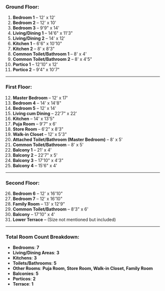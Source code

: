 ### **Ground Floor**:

1. **Bedroom 1** – 12' x 12'
2. **Bedroom 2** – 12' x 10'
3. **Bedroom 3** – 9'9" x 14'
4. **Living/Dining 1** – 14'6" x 11'3"
5. **Living/Dining 2** – 14' x 12'
6. **Kitchen 1** – 6'6" x 10'10"
7. **Kitchen 2** – 8' x 8'3"
8. **Common Toilet/Bathroom 1** – 8' x 4'
9. **Common Toilet/Bathroom 2** – 8' x 4'5"
10. **Portico 1** – 12'10" x 12'
11. **Portico 2** – 9'4" x 10'7"

---

### **First Floor**:

12. **Master Bedroom** – 12' x 17'
13. **Bedroom 4** – 14' x 14'8"
14. **Bedroom 5** – 12' x 14'
15. **Living cum Dining** – 22'7" x 22'
16. **Kitchen** – 14' x 13'5"
17. **Puja Room** – 9'7" x 6'
18. **Store Room** – 6'2" x 8'3"
19. **Walk-in Closet** – 12' x 5'3"
20. **Attached Toilet/Bathroom (Master Bedroom)** – 8' x 5'
21. **Common Toilet/Bathroom** – 8' x 5'
22. **Balcony 1** – 21' x 4'
23. **Balcony 2** – 22'7" x 5'
24. **Balcony 3** – 17'10" x 4'3"
25. **Balcony 4** – 15'6" x 4'

---

### **Second Floor**:

26. **Bedroom 6** – 12' x 16'10"
27. **Bedroom 7** – 12' x 16'10"
28. **Family Room** – 13' x 12'9"
29. **Common Toilet/Bathroom** – 8'3" x 6'
30. **Balcony** – 17'10" x 4'
31. **Lower Terrace** – (Size not mentioned but included)

---

### **Total Room Count Breakdown**:

- **Bedrooms**: **7**
- **Living/Dining Areas**: **3**
- **Kitchens**: **3**
- **Toilets/Bathrooms**: **5**
- **Other Rooms**: **Puja Room, Store Room, Walk-in Closet, Family Room**
- **Balconies**: **5**
- **Porticos**: **2**
- **Terrace**: **1**

